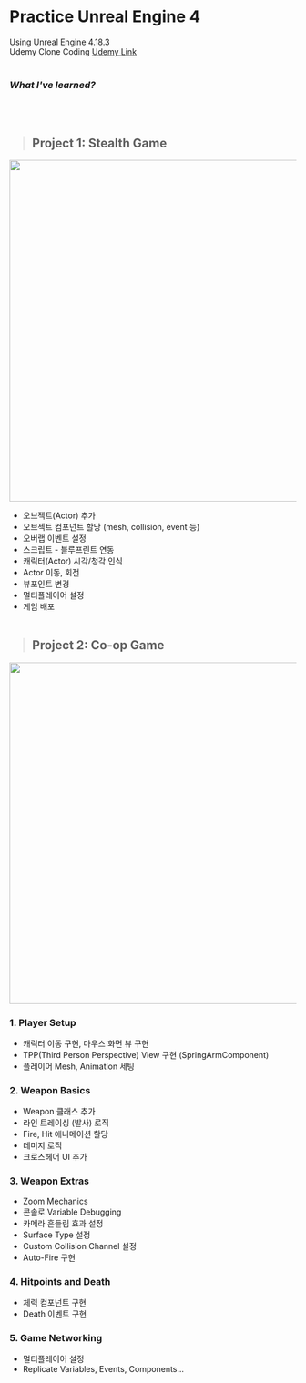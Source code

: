 # Practice Unreal Engine 4
Using Unreal Engine 4.18.3 <br>
Udemy Clone Coding [Udemy Link](https://www.udemy.com/course/unrealengine-cpp/)
<br><br>

### _What I've learned?_
<br><br>

> ## Project 1: Stealth Game
<img src="https://user-images.githubusercontent.com/86781939/168446004-5138e1a4-a0ed-49e6-a346-58a50f992568.png"  width="1000" height="600" >

- 오브젝트(Actor) 추가
- 오브젝트 컴포넌트 할당 (mesh, collision, event 등)
- 오버랩 이벤트 설정
- 스크립트 - 블루프린트 연동
- 캐릭터(Actor) 시각/청각 인식
- Actor 이동, 회전
- 뷰포인트 변경
- 멀티플레이어 설정
- 게임 배포
<br><br>

> ## Project 2: Co-op Game
<img src="https://user-images.githubusercontent.com/86781939/169050868-932a05aa-1df6-4527-85fe-a2fb17028f55.png" width="1000" height="600" >

### **1. Player Setup**
  - 캐릭터 이동 구현, 마우스 화면 뷰 구현
  - TPP(Third Person Perspective) View 구현 (SpringArmComponent)
  - 플레이어 Mesh, Animation 세팅

### **2. Weapon Basics**
  - Weapon 클래스 추가
  - 라인 트레이싱 (발사) 로직
  - Fire, Hit 애니메이션 할당
  - 데미지 로직
  - 크로스헤어 UI 추가

### **3. Weapon Extras**
  - Zoom Mechanics
  - 콘솔로 Variable Debugging
  - 카메라 흔들림 효과 설정
  - Surface Type 설정
  - Custom Collision Channel 설정
  - Auto-Fire 구현

### **4. Hitpoints and Death**
  - 체력 컴포넌트 구현
  - Death 이벤트 구현

### **5. Game Networking**
  - 멀티플레이어 설정
  - Replicate Variables, Events, Components...
